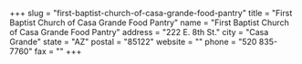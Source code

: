 +++
slug = "first-baptist-church-of-casa-grande-food-pantry"
title = "First Baptist Church of Casa Grande Food Pantry"
name = "First Baptist Church of Casa Grande Food Pantry"
address = "222 E. 8th St."
city = "Casa Grande"
state = "AZ"
postal = "85122"
website = ""
phone = "520 835-7760"
fax = ""
+++
